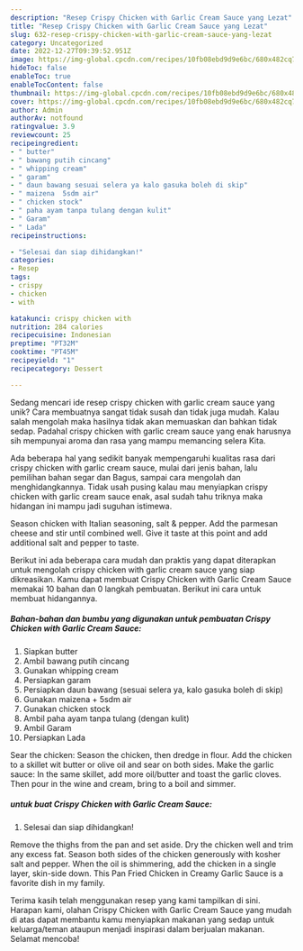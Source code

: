 ```yaml
---
description: "Resep Crispy Chicken with Garlic Cream Sauce yang Lezat"
title: "Resep Crispy Chicken with Garlic Cream Sauce yang Lezat"
slug: 632-resep-crispy-chicken-with-garlic-cream-sauce-yang-lezat
category: Uncategorized
date: 2022-12-27T09:39:52.951Z
image: https://img-global.cpcdn.com/recipes/10fb08ebd9d9e6bc/680x482cq70/crispy-chicken-with-garlic-cream-sauce-foto-resep-utama.jpg
hideToc: false
enableToc: true
enableTocContent: false
thumbnail: https://img-global.cpcdn.com/recipes/10fb08ebd9d9e6bc/680x482cq70/crispy-chicken-with-garlic-cream-sauce-foto-resep-utama.jpg
cover: https://img-global.cpcdn.com/recipes/10fb08ebd9d9e6bc/680x482cq70/crispy-chicken-with-garlic-cream-sauce-foto-resep-utama.jpg
author: Admin
authorAv: notfound
ratingvalue: 3.9
reviewcount: 25
recipeingredient:
- " butter"
- " bawang putih cincang"
- " whipping cream"
- " garam"
- " daun bawang sesuai selera ya kalo gasuka boleh di skip"
- " maizena  5sdm air"
- " chicken stock"
- " paha ayam tanpa tulang dengan kulit"
- " Garam"
- " Lada"
recipeinstructions:

- "Selesai dan siap dihidangkan!"
categories:
- Resep
tags:
- crispy
- chicken
- with

katakunci: crispy chicken with 
nutrition: 284 calories
recipecuisine: Indonesian
preptime: "PT32M"
cooktime: "PT45M"
recipeyield: "1"
recipecategory: Dessert

---
```





Sedang mencari ide resep crispy chicken with garlic cream sauce yang unik? Cara membuatnya sangat tidak susah dan tidak juga mudah. Kalau salah mengolah maka hasilnya tidak akan memuaskan dan bahkan tidak sedap. Padahal crispy chicken with garlic cream sauce yang enak harusnya sih mempunyai aroma dan rasa yang mampu memancing selera Kita.





Ada beberapa hal yang sedikit banyak mempengaruhi kualitas rasa dari crispy chicken with garlic cream sauce, mulai dari jenis bahan, lalu pemilihan bahan segar dan Bagus, sampai cara mengolah dan menghidangkannya. Tidak usah pusing kalau mau menyiapkan crispy chicken with garlic cream sauce enak,      asal sudah tahu triknya maka hidangan ini mampu jadi suguhan istimewa.














Season chicken with Italian seasoning, salt &amp; pepper. Add the parmesan cheese and stir until combined well. Give it taste at this point and add additional salt and pepper to taste.






Berikut ini ada beberapa cara mudah dan praktis yang dapat diterapkan untuk mengolah crispy chicken with garlic cream sauce yang siap dikreasikan. Kamu dapat membuat Crispy Chicken with Garlic Cream Sauce memakai 10 bahan dan 0 langkah pembuatan. Berikut ini cara untuk membuat hidangannya.

<!--inarticleads1-->

##### Bahan-bahan dan bumbu yang digunakan untuk pembuatan Crispy Chicken with Garlic Cream Sauce:

1. Siapkan  butter
1. Ambil  bawang putih cincang
1. Gunakan  whipping cream
1. Persiapkan  garam
1. Persiapkan  daun bawang (sesuai selera ya, kalo gasuka boleh di skip)
1. Gunakan  maizena + 5sdm air
1. Gunakan  chicken stock
1. Ambil  paha ayam tanpa tulang (dengan kulit)
1. Ambil  Garam
1. Persiapkan  Lada


Sear the chicken: Season the chicken, then dredge in flour. Add the chicken to a skillet wit butter or olive oil and sear on both sides. Make the garlic sauce: In the same skillet, add more oil/butter and toast the garlic cloves. Then pour in the wine and cream, bring to a boil and simmer. 

<!--inarticleads2-->

#####  untuk buat Crispy Chicken with Garlic Cream Sauce:


1. Selesai dan siap dihidangkan!

Remove the thighs from the pan and set aside. Dry the chicken well and trim any excess fat. Season both sides of the chicken generously with kosher salt and pepper. When the oil is shimmering, add the chicken in a single layer, skin-side down. This Pan Fried Chicken in Creamy Garlic Sauce is a favorite dish in my family. 

Terima kasih telah menggunakan resep yang kami tampilkan di sini. Harapan kami, olahan Crispy Chicken with Garlic Cream Sauce yang mudah di atas dapat membantu kamu menyiapkan makanan yang sedap untuk keluarga/teman ataupun menjadi inspirasi dalam berjualan makanan. Selamat mencoba!
